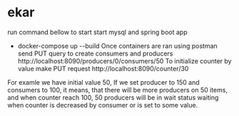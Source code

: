 # ekar
 
run command bellow to start start mysql and spring boot app
* docker-compose up --build
Once containers are ran using postman send PUT query to create consumers and producers
http://localhost:8090/producers/0/consumers/50
To initialize counter by value make PUT request 
http://localhost:8090/counter/30

For examle we have initial value 50, If we set producer to 150 and consumers to 100, it means, that there will be more producers on 50 items,
 and when counter reach 100, 50 producers will be in wait status waiting when counter is decreased by consumer or is set to some value.

